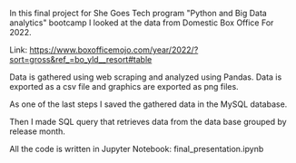 In this final project for She Goes Tech program "Python and Big Data analytics" bootcamp I looked at the data from Domestic Box Office For 2022.

Link: https://www.boxofficemojo.com/year/2022/?sort=gross&ref_=bo_yld__resort#table

Data is gathered using web scraping and analyzed using Pandas. Data is exported as a csv file and graphics are exported as png files.

As one of the last steps I saved the gathered data in the MySQL database.

Then I made SQL query that retrieves data from the data base grouped by release month.

All the code is written in Jupyter Notebook: final_presentation.ipynb





